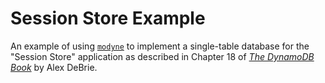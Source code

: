 # Session Store Example

An example of using [`modyne`] to implement a single-table database for the
"Session Store" application as described in Chapter 18 of
[_The DynamoDB Book_][DDB] by Alex DeBrie.

[`modyne`]: https://docs.rs/modyne
[DDB]: https://www.dynamodbbook.com/
